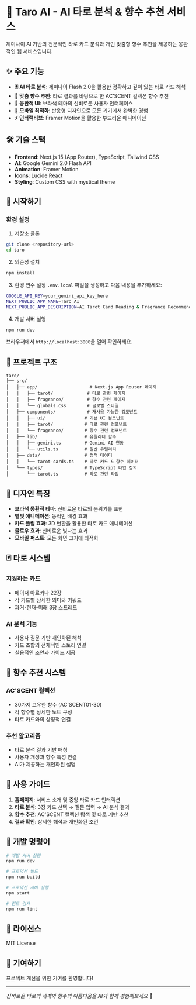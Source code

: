 # 🔮 Taro AI - AI 타로 분석 & 향수 추천 서비스

제미나이 AI 기반의 전문적인 타로 카드 분석과 개인 맞춤형 향수 추천을 제공하는 몽환적인 웹 서비스입니다.

## ✨ 주요 기능

- **🃏 AI 타로 분석**: 제미나이 Flash 2.0을 활용한 정확하고 깊이 있는 타로 카드 해석
- **💐 맞춤 향수 추천**: 타로 결과를 바탕으로 한 AC'SCENT 컬렉션 향수 추천
- **🌙 몽환적 UI**: 보라색 테마의 신비로운 사용자 인터페이스
- **📱 모바일 최적화**: 반응형 디자인으로 모든 기기에서 완벽한 경험
- **⚡ 인터랙티브**: Framer Motion을 활용한 부드러운 애니메이션

## 🛠 기술 스택

- **Frontend**: Next.js 15 (App Router), TypeScript, Tailwind CSS
- **AI**: Google Gemini 2.0 Flash API
- **Animation**: Framer Motion
- **Icons**: Lucide React
- **Styling**: Custom CSS with mystical theme

## 🚀 시작하기

### 환경 설정

1. 저장소 클론
```bash
git clone <repository-url>
cd taro
```

2. 의존성 설치
```bash
npm install
```

3. 환경 변수 설정
`.env.local` 파일을 생성하고 다음 내용을 추가하세요:
```bash
GOOGLE_API_KEY=your_gemini_api_key_here
NEXT_PUBLIC_APP_NAME=Taro AI
NEXT_PUBLIC_APP_DESCRIPTION=AI Tarot Card Reading & Fragrance Recommendation Service
```

4. 개발 서버 실행
```bash
npm run dev
```

브라우저에서 `http://localhost:3000`을 열어 확인하세요.

## 📁 프로젝트 구조

```
taro/
├── src/
│   ├── app/                    # Next.js App Router 페이지
│   │   ├── tarot/             # 타로 관련 페이지
│   │   ├── fragrance/         # 향수 관련 페이지
│   │   └── globals.css        # 글로벌 스타일
│   ├── components/            # 재사용 가능한 컴포넌트
│   │   ├── ui/               # 기본 UI 컴포넌트
│   │   ├── tarot/            # 타로 관련 컴포넌트
│   │   └── fragrance/        # 향수 관련 컴포넌트
│   ├── lib/                  # 유틸리티 함수
│   │   ├── gemini.ts         # Gemini AI 연동
│   │   └── utils.ts          # 일반 유틸리티
│   ├── data/                 # 정적 데이터
│   │   └── tarot-cards.ts    # 타로 카드 & 향수 데이터
│   └── types/                # TypeScript 타입 정의
│       └── tarot.ts          # 타로 관련 타입
```

## 🎨 디자인 특징

- **보라색 몽환적 테마**: 신비로운 타로의 분위기를 표현
- **별빛 애니메이션**: 동적인 배경 효과
- **카드 플립 효과**: 3D 변환을 활용한 타로 카드 애니메이션
- **글로우 효과**: 신비로운 빛나는 효과
- **모바일 퍼스트**: 모든 화면 크기에 최적화

## 🃏 타로 시스템

### 지원하는 카드
- 메이저 아르카나 22장
- 각 카드별 상세한 의미와 키워드
- 과거-현재-미래 3장 스프레드

### AI 분석 기능
- 사용자 질문 기반 개인화된 해석
- 카드 조합의 전체적인 스토리 연결
- 실용적인 조언과 가이드 제공

## 💐 향수 추천 시스템

### AC'SCENT 컬렉션
- 30가지 고유한 향수 (AC'SCENT01-30)
- 각 향수별 상세한 노트 구성
- 타로 카드와의 상징적 연결

### 추천 알고리즘
- 타로 분석 결과 기반 매칭
- 사용자 개성과 향수 특성 연결
- AI가 제공하는 개인화된 설명

## 🔮 사용 가이드

1. **홈페이지**: 서비스 소개 및 중앙 타로 카드 인터랙션
2. **타로 분석**: 3장 카드 선택 → 질문 입력 → AI 분석 결과
3. **향수 추천**: AC'SCENT 컬렉션 탐색 및 타로 기반 추천
4. **결과 확인**: 상세한 해석과 개인화된 조언

## 🔧 개발 명령어

```bash
# 개발 서버 실행
npm run dev

# 프로덕션 빌드
npm run build

# 프로덕션 서버 실행
npm start

# 린트 검사
npm run lint
```

## 📄 라이선스

MIT License

## 🤝 기여하기

프로젝트 개선을 위한 기여를 환영합니다!

---

*신비로운 타로의 세계와 향수의 아름다움을 AI와 함께 경험해보세요* 🌟